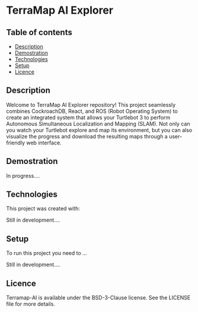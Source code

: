 # TerraMap AI Explorer

## Table of contents
* [Description](#description)
* [Demostration](#demostration)
* [Technologies](#technologies)
* [Setup](#setup)
* [Licence](#licence)

## Description
Welcome to TerraMap AI Explorer repository! This project seamlessly combines CockroachDB, React, and ROS (Robot Operating System) to create an integrated system that allows your Turtlebot 3 to perform Autonomous Simultaneous Localization and Mapping (SLAM). Not only can you watch your Turtlebot explore and map its environment, but you can also visualize the progress and download the resulting maps through a user-friendly web interface.

## Demostration

In progress....

## Technologies
This project was created with:

Still in development....

## Setup
To run this project you need to ...

Still in development....

## Licence
Terramap-AI is available under the BSD-3-Clause license. See the LICENSE file for more details.
